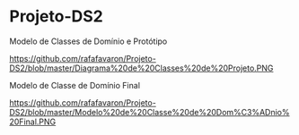 # Projeto-DS2

Modelo de Classes de Domínio e Protótipo

https://github.com/rafafavaron/Projeto-DS2/blob/master/Diagrama%20de%20Classes%20de%20Projeto.PNG


Modelo de Classe de Domínio Final

https://github.com/rafafavaron/Projeto-DS2/blob/master/Modelo%20de%20Classe%20de%20Dom%C3%ADnio%20Final.PNG
